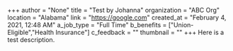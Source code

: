 +++
author = "None"
title = "Test by Johanna"
organization = "ABC Org"
location = "Alabama"
link = "https://google.com"
created_at = "February 4, 2021, 12:48 AM"
a_job_type = "Full Time"
b_benefits = ["Union-Eligible","Health Insurance"]
c_feedback = ""
thumbnail = ""
+++
Here is a test description.
